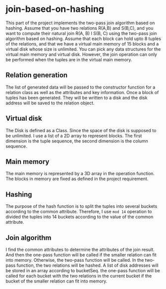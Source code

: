 # join-based-on-hashing
This part of the project implements the two-pass join algorithm based on hashing. Assume that you have two relations R(A,B) and S(B,C), and you want to compute their natural join R(A, B) I S(B, C) using the two-pass join algorithm based on hashing. Assume that each block can hold upto 8 tuples of the relations, and that we have a virtual main memory of 15 blocks and a virtual disk whose size is unlimited. You can pick any data structures for the virtual main memory and virtual disk. However, the join operation can only be performed when the tuples are in the virtual main memory.
## Relation generation
The list of generated data will be passed to the constructor function for a relation class as well as the attributes and key information.
Once a block of tuples has been generated. They will be written to a disk and the disk address will be saved to the relation object.

## Virtual disk 
The Disk is defined as a Class. Since the space of the disk is supposed to be unlimited. I use a list of a 2D array to represent blocks. The first dimension is the tuple sequence, the second dimension is the column sequence.

## Main memory
The main memory is represented by a 3D array in the operation function. The blocks in memory are fixed as defined in the project requirement.


## Hashing
The purpose of the hash function is to split the tuples into several buckets according to the common attribute. Therefore, I use `mod 14` operation to divided the tuples into 14 buckets according to the value of the common attribute.

## Join algorithm
I find the common attributes to determine the attributes of the join result. And then the one-pass function will be called if the smaller relation can fit into memory. Otherwise, the two-pass function will be called.
In the two-pass function, the two relations will be hashed. A list of disk addresses will be stored in an array according to bucketSeq. the one-pass function will be called for each bucket with the two relations in the current bucket if the bucket of the smaller relation can fit into memory.

